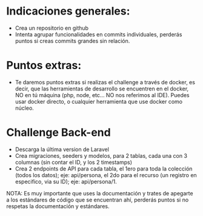 # Indicaciones generales:
- Crea un repositorio en github
- Intenta agrupar funcionalidades en commits individuales, perderás puntos si creas commits grandes sin relación.

# Puntos extras:
- Te daremos puntos extras si realizas el challenge a través de docker, es decir, que las herramientas de desarrollo se encuentren en el docker, NO en tú máquina (php, node, etc... NO nos referimos al IDE). Puedes usar docker directo, o cualquier herramienta que use docker como núcleo.

# Challenge Back-end
- Descarga la última version de Laravel
- Crea migraciones, seeders y modelos, para 2 tablas, cada una con 3 columnas (sin contar el ID, y los 2 timestamps)
- Crea 2 endpoints de API para cada tabla, el 1ero para toda la colección (todos los datos); eje: api/persona, el 2do para el recurso (un registro en especifico, via su ID); eje: api/persona/1.

NOTA:
Es muy importante que uses la documentación y trates de apegarte a los estándares de código que se encuentran ahí, perderás puntos si no respetas la documentación y estándares.
